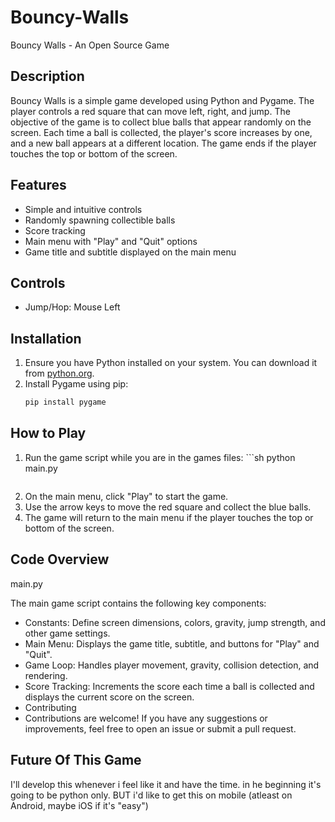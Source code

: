 # Bouncy-Walls

Bouncy Walls - An Open Source Game

## Description

Bouncy Walls is a simple game developed using Python and Pygame. The player controls a red square that can move left, right, and jump. The objective of the game is to collect blue balls that appear randomly on the screen. Each time a ball is collected, the player's score increases by one, and a new ball appears at a different location. The game ends if the player touches the top or bottom of the screen.

## Features

- Simple and intuitive controls
- Randomly spawning collectible balls
- Score tracking
- Main menu with "Play" and "Quit" options
- Game title and subtitle displayed on the main menu

## Controls

- Jump/Hop: Mouse Left

## Installation

1. Ensure you have Python installed on your system. You can download it from [python.org](https://www.python.org/).
2. Install Pygame using pip:
   ```sh
   pip install pygame
   ```
## How to Play

1. Run the game script while you are in the games files:
       ```sh
   python main.py
   ```
2. On the main menu, click "Play" to start the game.
3. Use the arrow keys to move the red square and collect the blue balls.
4. The game will return to the main menu if the player touches the top or bottom of the screen.

## Code Overview

main.py

The main game script contains the following key components:

- Constants: Define screen dimensions, colors, gravity, jump strength, and other game settings.
- Main Menu: Displays the game title, subtitle, and buttons for "Play" and "Quit".
- Game Loop: Handles player movement, gravity, collision detection, and rendering.
- Score Tracking: Increments the score each time a ball is collected and displays the current score on the screen.
- Contributing
- Contributions are welcome! If you have any suggestions or improvements, feel free to open an issue or submit a pull request.

## Future Of This Game

I'll develop this whenever i feel like it and have the time. in he beginning it's going to be python only. BUT i'd like to get this on mobile (atleast on Android, maybe iOS if it's "easy")